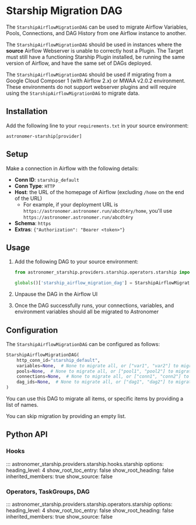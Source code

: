 # Starship Migration DAG
The `StarshipAirflowMigrationDAG` can be used to migrate Airflow Variables, Pools, Connections,
and DAG History from one Airflow instance to another.

The `StarshipAirflowMigrationDAG` should be used in instances where the **source** Airflow Webserver
is unable to correctly host a Plugin. The Target must still have a functioning Starship Plugin installed,
be running the same version of Airflow, and have the same set of DAGs deployed.

The `StarshipAirflowMigrationDAG` should be used if migrating from a
Google Cloud Composer 1 (with Airflow 2.x) or MWAA v2.0.2 environment.
These environments do not support webserver plugins and will require using the `StarshipAirflowMigrationDAG`
to migrate data.

## Installation
Add the following line to your `requirements.txt` in your source environment:

   ```
   astronomer-starship[provider]
   ```

## Setup
Make a connection in Airflow with the following details:
- **Conn ID**: `starship_default`
- **Conn Type**: `HTTP`
- **Host**: the URL of the homepage of Airflow (excluding `/home` on the end of the URL)
  - For example, if your deployment URL is `https://astronomer.astronomer.run/abcdt4ry/home`, you'll use `https://astronomer.astronomer.run/abcdt4ry`
- **Schema**: `https`
- **Extras**: `{"Authorization": "Bearer <token>"}`

## Usage
1. Add the following DAG to your source environment:

    ```python title="dags/starship_airflow_migration_dag.py"
    from astronomer_starship.providers.starship.operators.starship import StarshipAirflowMigrationDAG

    globals()['starship_airflow_migration_dag'] = StarshipAirflowMigrationDAG(http_conn_id="starship_default")
    ```

2. Unpause the DAG in the Airflow UI
3. Once the DAG successfully runs, your connections, variables, and environment variables should all be migrated to Astronomer

## Configuration

The `StarshipAirflowMigrationDAG` can be configured as follows:

```python
StarshipAirflowMigrationDAG(
    http_conn_id="starship_default",
    variables=None,  # None to migrate all, or ["var1", "var2"] to migrate specific items, or empty list to skip all
    pools=None,  # None to migrate all, or ["pool1", "pool2"] to migrate specific items, or empty list to skip all
    connections=None,  # None to migrate all, or ["conn1", "conn2"] to migrate specific items, or empty list to skip all
    dag_ids=None,  # None to migrate all, or ["dag1", "dag2"] to migrate specific items, or empty list to skip all
)
```

You can use this DAG to migrate all items, or specific items by providing a list of names.

You can skip migration by providing an empty list.

## Python API

### Hooks

::: astronomer_starship.providers.starship.hooks.starship
    options:
        heading_level: 4
        show_root_toc_entry: false
        show_root_heading: false
        inherited_members: true
        show_source: false

### Operators, TaskGroups, DAG

::: astronomer_starship.providers.starship.operators.starship
    options:
        heading_level: 4
        show_root_toc_entry: false
        show_root_heading: false
        inherited_members: true
        show_source: false
